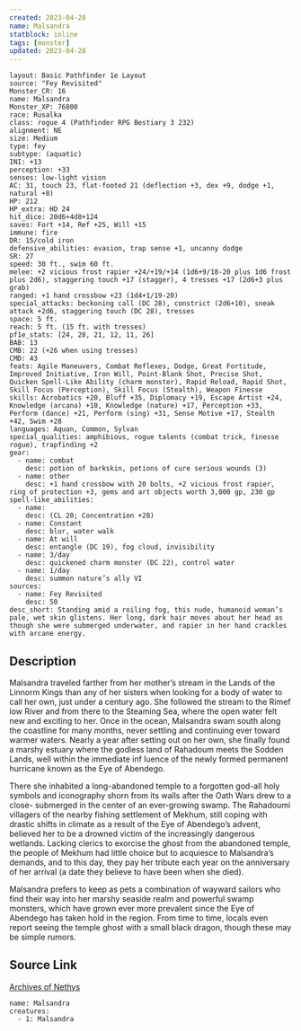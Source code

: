 ```yaml
---
created: 2023-04-28
name: Malsandra
statblock: inline
tags: [monster]
updated: 2023-04-28
---
```

```statblock
layout: Basic Pathfinder 1e Layout
source: "Fey Revisited"
Monster_CR: 16
name: Malsandra
Monster_XP: 76800
race: Rusalka
class: rogue 4 (Pathfinder RPG Bestiary 3 232)
alignment: NE
size: Medium
type: fey
subtype: (aquatic)
INI: +13
perception: +33
senses: low-light vision
AC: 31, touch 23, flat-footed 21 (deflection +3, dex +9, dodge +1, natural +8)
HP: 212
HP_extra: HD 24
hit_dice: 20d6+4d8+124
saves: Fort +14, Ref +25, Will +15
immune: fire
DR: 15/cold iron
defensive_abilities: evasion, trap sense +1, uncanny dodge
SR: 27
speed: 30 ft., swim 60 ft.
melee: +2 vicious frost rapier +24/+19/+14 (1d6+9/18-20 plus 1d6 frost plus 2d6), staggering touch +17 (stagger), 4 tresses +17 (2d6+3 plus grab)
ranged: +1 hand crossbow +23 (1d4+1/19-20)
special_attacks: beckoning call (DC 28), constrict (2d6+10), sneak attack +2d6, staggering touch (DC 28), tresses
space: 5 ft.
reach: 5 ft. (15 ft. with tresses)
pf1e_stats: [24, 28, 21, 12, 11, 26]
BAB: 13
CMB: 22 (+26 when using tresses)
CMD: 43
feats: Agile Maneuvers, Combat Reflexes, Dodge, Great Fortitude, Improved Initiative, Iron Will, Point-Blank Shot, Precise Shot, Quicken Spell-Like Ability (charm monster), Rapid Reload, Rapid Shot, Skill Focus (Perception), Skill Focus (Stealth), Weapon Finesse
skills: Acrobatics +20, Bluff +35, Diplomacy +19, Escape Artist +24, Knowledge (arcana) +10, Knowledge (nature) +17, Perception +33, Perform (dance) +21, Perform (sing) +31, Sense Motive +17, Stealth +42, Swim +28
languages: Aquan, Common, Sylvan
special_qualities: amphibious, rogue talents (combat trick, finesse rogue), trapfinding +2
gear:
  - name: combat
    desc: potion of barkskin, potions of cure serious wounds (3)
  - name: other
    desc: +1 hand crossbow with 20 bolts, +2 vicious frost rapier, ring of protection +3, gems and art objects worth 3,000 gp, 230 gp
spell-like_abilities:
  - name:
    desc: (CL 20; Concentration +28)
  - name: Constant
    desc: blur, water walk
  - name: At will
    desc: entangle (DC 19), fog cloud, invisibility
  - name: 3/day
    desc: quickened charm monster (DC 22), control water
  - name: 1/day
    desc: summon nature’s ally VI
sources:
  - name: Fey Revisited
    desc: 50
desc_short: Standing amid a roiling fog, this nude, humanoid woman’s pale, wet skin glistens. Her long, dark hair moves about her head as though she were submerged underwater, and rapier in her hand crackles with arcane energy. 
```
## Description
Malsandra traveled farther from her mother’s stream in the Lands of the Linnorm Kings than any of her sisters when looking for a body of water to call her own, just under a century ago. She followed the stream to the Rimef low River and from there to the Steaming Sea, where the open water felt new and exciting to her. Once in the ocean, Malsandra swam south along the coastline for many months, never settling and continuing ever toward warmer waters. Nearly a year after setting out on her own, she finally found a marshy estuary where the godless land of Rahadoum meets the Sodden Lands, well within the immediate inf luence of the newly formed permanent hurricane known as the Eye of Abendego. 

There she inhabited a long-abandoned temple to a forgotten god-all holy symbols and iconography shorn from its walls after the Oath Wars drew to a close- submerged in the center of an ever-growing swamp. The Rahadoumi villagers of the nearby fishing settlement of Mekhum, still coping with drastic shifts in climate as a result of the Eye of Abendego’s advent, believed her to be a drowned victim of the increasingly dangerous wetlands. Lacking clerics to exorcise the ghost from the abandoned temple, the people of Mekhum had little choice but to acquiesce to Malsandra’s demands, and to this day, they pay her tribute each year on the anniversary of her arrival (a date they believe to have been when she died). 

Malsandra prefers to keep as pets a combination of wayward sailors who find their way into her marshy seaside realm and powerful swamp monsters, which have grown ever more prevalent since the Eye of Abendego has taken hold in the region. From time to time, locals even report seeing the temple ghost with a small black dragon, though these may be simple rumors.
## Source Link
[Archives of Nethys](https://aonprd.com/MonsterDisplay.aspx?ItemName=Malsandra)
```encounter-table
name: Malsandra
creatures:
  - 1: Malsandra
```
